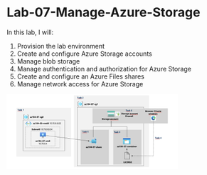 # Lab-07-Manage-Azure-Storage


In this lab, I will:
 1. Provision the lab environment
 2. Create and configure Azure Storage accounts
 3. Manage blob storage
 4. Manage authentication and authorization for Azure Storage
 5. Create and configure an Azure Files shares
 6. Manage network access for Azure Storage
<img src="https://github.com/hidiratsiz/Lab-07-Manage-Azure-Storage/blob/main/az104-task.png" width="385px" align="center">
